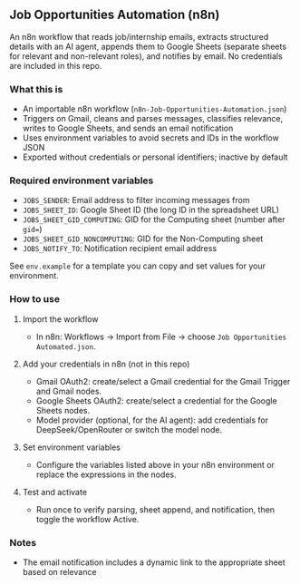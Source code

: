 ## Job Opportunities Automation (n8n)

An n8n workflow that reads job/internship emails, extracts structured details with an AI agent, appends them to Google Sheets (separate sheets for relevant and non-relevant roles), and notifies by email. No credentials are included in this repo.

### What this is
- An importable n8n workflow (`n8n-Job-Opportunities-Automation.json`)
- Triggers on Gmail, cleans and parses messages, classifies relevance, writes to Google Sheets, and sends an email notification
- Uses environment variables to avoid secrets and IDs in the workflow JSON
- Exported without credentials or personal identifiers; inactive by default
 
### Required environment variables
- `JOBS_SENDER`: Email address to filter incoming messages from
- `JOBS_SHEET_ID`: Google Sheet ID (the long ID in the spreadsheet URL)
- `JOBS_SHEET_GID_COMPUTING`: GID for the Computing sheet (number after `gid=`)
- `JOBS_SHEET_GID_NONCOMPUTING`: GID for the Non-Computing sheet
- `JOBS_NOTIFY_TO`: Notification recipient email address

See `env.example` for a template you can copy and set values for your environment.

### How to use
1. Import the workflow
   - In n8n: Workflows → Import from File → choose `Job Opportunities Automated.json`.

2. Add your credentials in n8n (not in this repo)
   - Gmail OAuth2: create/select a Gmail credential for the Gmail Trigger and Gmail nodes.
   - Google Sheets OAuth2: create/select a credential for the Google Sheets nodes.
   - Model provider (optional, for the AI agent): add credentials for DeepSeek/OpenRouter or switch the model node.

3. Set environment variables
   - Configure the variables listed above in your n8n environment or replace the expressions in the nodes.

4. Test and activate
   - Run once to verify parsing, sheet append, and notification, then toggle the workflow Active.

### Notes
- The email notification includes a dynamic link to the appropriate sheet based on relevance
